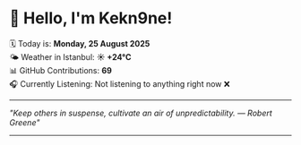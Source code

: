 # 👋 Hello, I'm Kekn9ne!

🗓️ Today is: **Monday, 25 August 2025**  
🌤️ Weather in Istanbul: **☀️   +24°C**  
📊 GitHub Contributions: **69**  
🎧 Currently Listening: Not listening to anything right now ❌

---

_"Keep others in suspense, cultivate an air of unpredictability. — *Robert Greene*"_

---
